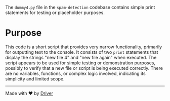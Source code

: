 <!--------------------------------------------------------------------------------->
<!-- IMPORTANT: This file is auto-generated by Driver (https://driver.ai). -------->
<!-- Manual edits may be overwritten on future commits. --------------------------->
<!--------------------------------------------------------------------------------->

The `dummy4.py` file in the `spam-detection` codebase contains simple print statements for testing or placeholder purposes.

# Purpose
This code is a short script that provides very narrow functionality, primarily for outputting text to the console. It consists of two `print` statements that display the strings "new file 4" and "new file again" when executed. The script appears to be used for simple testing or demonstration purposes, possibly to verify that a new file or script is being executed correctly. There are no variables, functions, or complex logic involved, indicating its simplicity and limited scope.

---
Made with ❤️ by [Driver](https://www.driver.ai/)